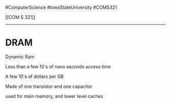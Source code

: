 #ComputerScience  #IowaStateUniversity  #COMS321 


[[COM S 321]] 

---

# DRAM

Dynamic Ram


Less than a few 10's of nano seconds access time

A few 10's of dollars per GB

Made of one transistor and one capacitor 

used for main memory, and lower level caches

